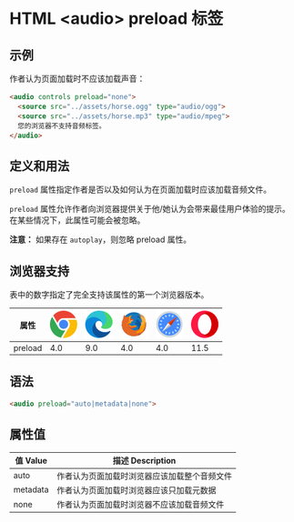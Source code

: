 HTML \<audio> preload 标签
===

## 示例

作者认为页面加载时不应该加载声音：

```html idoc:preview
<audio controls preload="none">
  <source src="../assets/horse.ogg" type="audio/ogg">
  <source src="../assets/horse.mp3" type="audio/mpeg">
  您的浏览器不支持音频标签。
</audio>
```

## 定义和用法

`preload` 属性指定作者是否以及如何认为在页面加载时应该加载音频文件。

`preload` 属性允许作者向浏览器提供关于他/她认为会带来最佳用户体验的提示。 在某些情况下，此属性可能会被忽略。

**注意：** 如果存在 `autoplay`，则忽略 preload 属性。

## 浏览器支持

表中的数字指定了完全支持该属性的第一个浏览器版本。

| 属性 | ![chrome][1] | ![edge][2] | ![firefox][3] | ![safari][4] | ![opera][5] |
| ---- | ---- | ---- | ---- | ---- | ---- |
| preload   | 4.0 | 9.0 | 4.0 | 4.0 | 11.5 |
<!--rehype:style=width: 100%; display: inline-table;-->

## 语法

```html
<audio preload="auto|metadata|none">
```

## 属性值

| 值 Value | 描述 Description |
| ----- | ----- |
| auto     | 作者认为页面加载时浏览器应该加载整个音频文件 |
| metadata | 作者认为页面加载时浏览器应该只加载元数据 |
| none     | 作者认为页面加载时浏览器不应该加载音频文件 |
<!--rehype:style=width: 100%; display: inline-table;-->


[1]: ../assets/chrome.svg
[2]: ../assets/edge.svg
[3]: ../assets/firefox.svg
[4]: ../assets/safari.svg
[5]: ../assets/opera.svg